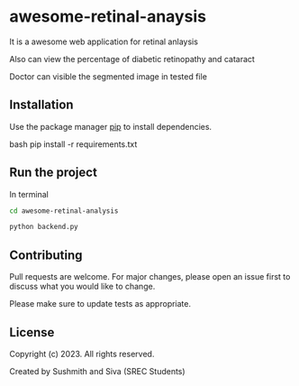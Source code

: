 # awesome-retinal-anaysis

It is a awesome web application for retinal anlaysis

Also can view the percentage of diabetic retinopathy and cataract

Doctor can visible the segmented image in tested file

## Installation

Use the package manager [pip](https://pip.pypa.io/en/stable/) to install dependencies.

bash
pip install -r requirements.txt


## Run the project

In terminal 

```bash
cd awesome-retinal-analysis
```

```python
python backend.py
```

## Contributing

Pull requests are welcome. For major changes, please open an issue first
to discuss what you would like to change.

Please make sure to update tests as appropriate.

## License

Copyright (c) 2023. All rights reserved.

Created by Sushmith and Siva (SREC Students)

